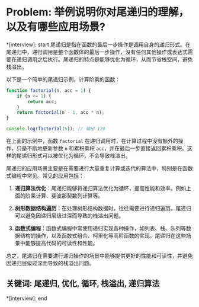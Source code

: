 # Problem: 举例说明你对尾递归的理解，以及有哪些应用场景?

*[interview]: start
尾递归是指在函数的最后一步操作是调用自身的递归形式。在尾递归中，递归调用是整个函数体的最后一步操作，没有任何其他操作或表达式需要在递归调用之后执行。尾递归的特点是能够优化为循环，从而节省栈空间，避免栈溢出。

以下是一个简单的尾递归示例，计算阶乘的函数：
```javascript
function factorial(n, acc = 1) {
    if (n <= 1) {
        return acc;
    }
    return factorial(n - 1, acc * n);
}

console.log(factorial(5)); // 输出 120
```

在上面的示例中，函数 `factorial` 在递归调用时，在计算过程中没有额外的操作，只是不断地更新参数 `n` 和累积乘积 `acc`，并在最后一步直接返回累积乘积。这样的尾递归形式可以被优化为循环，不会导致栈溢出。

尾递归的应用场景主要是在需要进行大量重复计算或迭代的算法中，特别是在函数式编程中常见。常见的应用包括：

1. **递归算法优化**：尾递归能够将递归算法优化为循环，提高性能和效率。例如上面的阶乘计算、斐波那契数列计算等。

2. **树形数据结构遍历**：在处理树形结构数据时，往往需要进行递归遍历。尾递归可以避免因递归层级过深而导致的栈溢出问题。

3. **函数式编程**：函数式编程中常使用递归实现各种操作，如列表、栈、队列等数据结构的操作，以及函数式组合、柯里化等高阶函数的实现。尾递归在这些场景中能够提高代码的可读性和性能。

总之，尾递归在需要进行递归操作的场景中能够提供更好的性能和可读性，并避免因递归层级过深而导致的栈溢出问题。

## 关键词: 尾递归, 优化, 循环, 栈溢出, 递归算法
*[interview]: end
